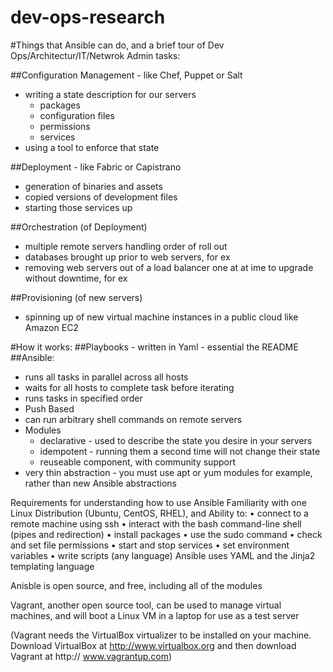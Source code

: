 # dev-ops-research

#Things that Ansible can do, and a brief tour of Dev Ops/Architectur/IT/Netwrok Admin tasks:

##Configuration Management - like Chef, Puppet or Salt
- writing a state description for our servers
  - packages
  - configuration files
  - permissions
  - services
- using a tool to enforce that state

##Deployment - like Fabric or Capistrano
- generation of binaries and assets
- copied versions of development files
- starting those services up

##Orchestration (of Deployment)
- multiple remote servers handling order of roll out
- databases brought up prior to web servers, for ex
- removing web servers out of a load balancer one at at ime to upgrade without downtime, for ex

##Provisioning (of new servers)
- spinning up of new virtual machine instances in a public cloud like Amazon EC2

#How it works:
##Playbooks - written in Yaml - essential the README
##Ansible:
  - runs all tasks in parallel across all hosts
  - waits for all hosts to complete task before iterating
  - runs tasks in specified order
  - Push Based
  - can run arbitrary shell commands on remote servers
  - Modules
    - declarative - used to describe the state you desire in your servers
    - idempotent - running them a second time will not change their state
    - reuseable component, with community support
  - very thin abstraction - you must use apt or yum modules for example, rather than new Ansible abstractions

Requirements for understanding how to use Ansible
Familiarity with one Linux Distribution (Ubuntu, CentOS, RHEL), and
Ability to:
• connect to a remote machine using ssh
• interact with the bash command-line shell (pipes and redirection)
• install packages
• use the sudo command
• check and set file permissions
• start and stop services
• set environment variables
• write scripts (any language)
Ansible uses YAML and the Jinja2 templating language

Anisble is open source, and free, including all of the modules

Vagrant, another open source tool, can be used to manage virtual machines, and will boot a Linux VM in a laptop for use as a test server

(Vagrant needs the VirtualBox virtualizer to be installed on your machine. Download VirtualBox at http://www.virtualbox.org and then download Vagrant at http:// www.vagrantup.com)

